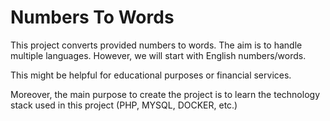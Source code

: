# Numbers To Words
This project converts provided numbers to words. The aim is to handle multiple languages. However, we will start with English numbers/words.

This might be helpful for educational purposes or financial services.

Moreover, the main purpose to create the project is to learn the technology stack used in this project (PHP, MYSQL, DOCKER, etc.)